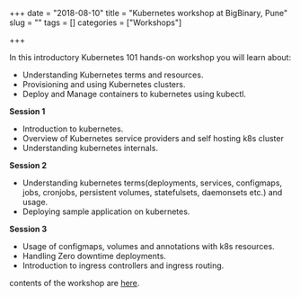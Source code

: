 +++ 
date = "2018-08-10"
title = "Kubernetes workshop at BigBinary, Pune"
slug = "" 
tags = []
categories = ["Workshops"]

+++

In this introductory Kubernetes 101 hands-on workshop you will learn about:

* Understanding Kubernetes terms and resources.
* Provisioning and using Kubernetes clusters.
* Deploy and Manage containers to kubernetes using kubectl.

**Session 1**

 - Introduction to kubernetes.
 - Overview of Kubernetes service providers and self hosting k8s cluster
 - Understanding kubernetes internals.

**Session 2**

 - Understanding kubernetes terms(deployments, services, configmaps, jobs, cronjobs, persistent volumes, statefulsets, daemonsets etc.) and usage.
 - Deploying sample application on kubernetes.

**Session 3**

 - Usage of configmaps, volumes and annotations with k8s resources.
 - Handling Zero downtime deployments.
 - Introduction to ingress controllers and ingress routing.

contents of the workshop are [here](https://github.com/bigbinary/kubernetes-workshop).
